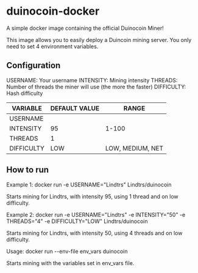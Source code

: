 # duinocoin-docker
A simple docker image containing the official Duinocoin Miner!

This image allows you to easily deploy a Duincoin mining server. You only need to set 4 environment variables. 

## Configuration

USERNAME: Your username
INTENSITY: Mining intensity
THREADS: Number of threads the miner will use (the more the faster)
DIFFICULTY: Hash difficulty

|   VARIABLE    | DEFAULT VALUE |       RANGE      |
| ------------- | ------------- | ---------------- |
|   USERNAME    |               |                  |
|   INTENSITY   |      95       |       1-100      |
|    THREADS    |       1       |                  |
|   DIFFICULTY  |      LOW      | LOW, MEDIUM, NET |

## How to run

Example 1: docker run -e USERNAME="Lindtrs" Lindtrs/duinocoin

Starts mining for Lindtrs, with intensity 95, using 1 thread and on low difficulty.

Example 2: docker run -e USERNAME="Lindtrs" -e INTENSITY="50" -e THREADS="4" -e DIFFICULTY="LOW" Lindtrs/duinocoin

Starts mining for Lindtrs, with intensity 50, using 4 threads and on low difficulty.

Usage: docker run --env-file env_vars duinocoin

Starts mining with the variables set in env_vars file.


